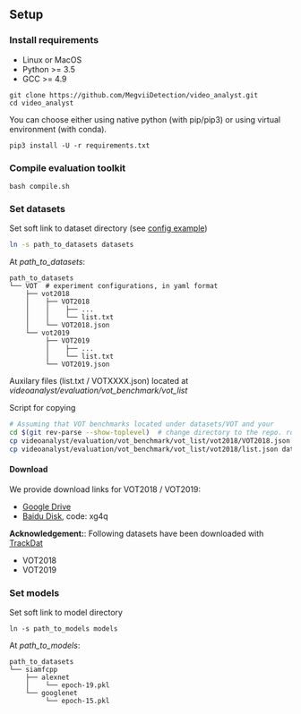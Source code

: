 ## Setup
### Install requirements
- Linux or MacOS
- Python >= 3.5
- GCC >= 4.9
```
git clone https://github.com/MegviiDetection/video_analyst.git
cd video_analyst
```
You can choose either using native python (with pip/pip3) or using virtual environment (with conda).
```
pip3 install -U -r requirements.txt
```

### Compile evaluation toolkit
```
bash compile.sh
```

### Set datasets
Set soft link to dataset directory (see [config example](../experiments/siamfcpp/siamfcpp_alexnet.yaml))

```bash
ln -s path_to_datasets datasets
```

At _path_to_datasets_:

```File Tree
path_to_datasets
└── VOT  # experiment configurations, in yaml format
    ├── vot2018
    │    ├── VOT2018
    │    │    ├── ...
    │    │    └── list.txt
    │    └── VOT2018.json
    └── vot2019
         ├── VOT2019
         │    ├── ...
         │    └── list.txt
         └── VOT2019.json
```

Auxilary files (list.txt / VOTXXXX.json) located at _videoanalyst/evaluation/vot_benchmark/vot_list_

Script for copying

```bash
# Assuming that VOT benchmarks located under datasets/VOT and your
cd $(git rev-parse --show-toplevel)  # change directory to the repo. root 
cp videoanalyst/evaluation/vot_benchmark/vot_list/vot2018/VOT2018.json datasets/VOT/vot2018/
cp videoanalyst/evaluation/vot_benchmark/vot_list/vot2018/list.json datasets/VOT/vot2018/VOT2018/
```

#### Download
We provide download links for VOT2018 / VOT2019:
* [Google Drive](https://drive.google.com/open?id=18vaGhvrr_rt70sZr_TisrWl7meO9NE0J)
* [Baidu Disk](https://pan.baidu.com/s/1HZkbWen4mEkxaJL3Rj9pig), code: xg4q

__Acknowledgement:__: Following datasets have been downloaded with [TrackDat](https://github.com/jvlmdr/trackdat) 
* VOT2018
* VOT2019

### Set models
Set soft link to model directory
```
ln -s path_to_models models
```

At _path_to_models_:
```
path_to_datasets
└── siamfcpp
    ├── alexnet
    │    └── epoch-19.pkl
    └── googlenet
         └── epoch-15.pkl
```
